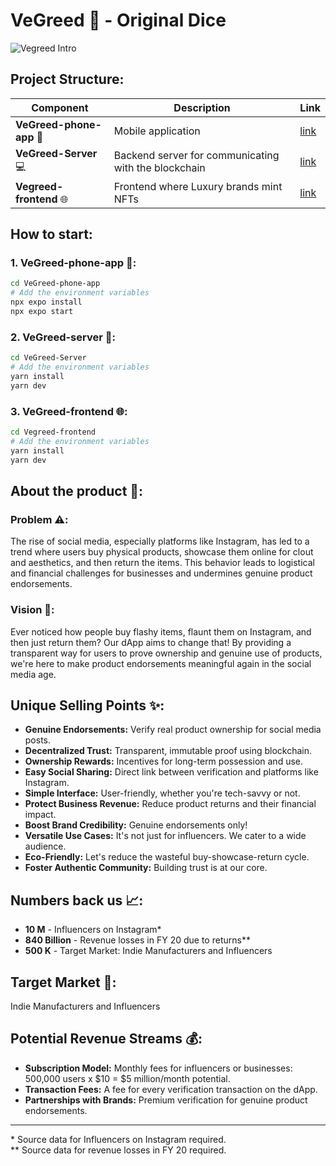 # VeGreed 🎲 - Original Dice

![Vegreed Intro](https://gtrvjdtwdfnbjeytdjvv.supabase.co/storage/v1/object/public/warp/public/Intro.png)

## Project Structure:

| Component               | Description                                                   | Link |
|-------------------------|---------------------------------------------------------------|------|
| **VeGreed-phone-app** 📱 | Mobile application                                            | [link](https://github.com/sagred/VeGreed/tree/main/veGreed-phone-app) |
| **VeGreed-Server** 💻    | Backend server for communicating with the blockchain          | [link](https://github.com/sagred/VeGreed/tree/main/veGreed-Server) |
| **Vegreed-frontend** 🌐  | Frontend where Luxury brands mint NFTs                        | [link](VeGreed-frontend) |

## How to start:

### 1. VeGreed-phone-app 📱:
```bash
cd VeGreed-phone-app
# Add the environment variables
npx expo install
npx expo start
```

### 2. VeGreed-server 💼:
```bash
cd VeGreed-Server
# Add the environment variables
yarn install
yarn dev
```

### 3. VeGreed-frontend 🌐:
```bash
cd Vegreed-frontend
# Add the environment variables
yarn install
yarn dev
```

## About the product 🚀:

### Problem ⚠️:
The rise of social media, especially platforms like Instagram, has led to a trend where users buy physical products, showcase them online for clout and aesthetics, and then return the items. This behavior leads to logistical and financial challenges for businesses and undermines genuine product endorsements.

### Vision 🌟:
Ever noticed how people buy flashy items, flaunt them on Instagram, and then just return them? Our dApp aims to change that! By providing a transparent way for users to prove ownership and genuine use of products, we're here to make product endorsements meaningful again in the social media age.

## Unique Selling Points ✨:
- **Genuine Endorsements:** Verify real product ownership for social media posts.
- **Decentralized Trust:** Transparent, immutable proof using blockchain.
- **Ownership Rewards:** Incentives for long-term possession and use.
- **Easy Social Sharing:** Direct link between verification and platforms like Instagram.
- **Simple Interface:** User-friendly, whether you're tech-savvy or not.
- **Protect Business Revenue:** Reduce product returns and their financial impact.
- **Boost Brand Credibility:** Genuine endorsements only!
- **Versatile Use Cases:** It's not just for influencers. We cater to a wide audience.
- **Eco-Friendly:** Let's reduce the wasteful buy-showcase-return cycle.
- **Foster Authentic Community:** Building trust is at our core.

## Numbers back us 📈:
- **10 M** - Influencers on Instagram*
- **840 Billion** - Revenue losses in FY 20 due to returns**
- **500 K** - Target Market: Indie Manufacturers and Influencers

## Target Market 🎯:
Indie Manufacturers and Influencers

## Potential Revenue Streams 💰:
- **Subscription Model:** Monthly fees for influencers or businesses: 500,000 users x $10 = $5 million/month potential.
- **Transaction Fees:** A fee for every verification transaction on the dApp.
- **Partnerships with Brands:** Premium verification for genuine product endorsements.

---

\* Source data for Influencers on Instagram required.  
\** Source data for revenue losses in FY 20 required.  
